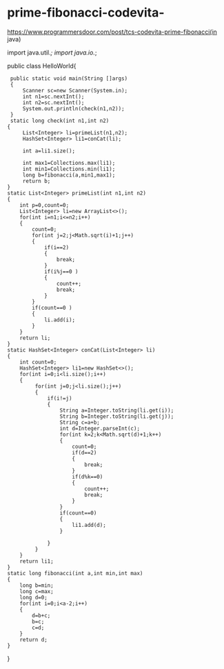 # prime-fibonacci-codevita-
https://www.programmersdoor.com/post/tcs-codevita-prime-fibonacci(in java)
 
 
import java.util.*;
import java.io.*;

public class HelloWorld{

     public static void main(String []args)
     {
         Scanner sc=new Scanner(System.in);
         int n1=sc.nextInt();
         int n2=sc.nextInt();
         System.out.println(check(n1,n2));
     }
     static long check(int n1,int n2)
    {
         List<Integer> li=primeList(n1,n2);
         HashSet<Integer> li1=conCat(li);
       
         int a=li1.size();
        
         int max1=Collections.max(li1);
         int min1=Collections.min(li1);
         long b=fibonacci(a,min1,max1);
         return b;
    }    
    static List<Integer> primeList(int n1,int n2)
    {
        int p=0,count=0;
        List<Integer> li=new ArrayList<>();
        for(int i=n1;i<=n2;i++)
        {
            count=0;
            for(int j=2;j<Math.sqrt(i)+1;j++)
            {
                if(i==2)
                {
                    break;
                }
                if(i%j==0 )
                {
                    count++;
                    break;
                }   
            }
            if(count==0 )
            {
                li.add(i);
            } 
        }
        return li;
    } 
    static HashSet<Integer> conCat(List<Integer> li)
    {
        int count=0;
        HashSet<Integer> li1=new HashSet<>();
        for(int i=0;i<li.size();i++)
        {
             for(int j=0;j<li.size();j++)
             {
                 if(i!=j)
                 {
                     String a=Integer.toString(li.get(i));
                     String b=Integer.toString(li.get(j));
                     String c=a+b;
                     int d=Integer.parseInt(c);
                     for(int k=2;k<Math.sqrt(d)+1;k++)
                     {
                         count=0;
                         if(d==2)
                         {
                             break;
                         }
                         if(d%k==0)
                         {
                             count++;
                             break;
                         }
                     }
                     if(count==0)
                     {
                         li1.add(d);
                     }
                     
                 }
             }
        }
        return li1;
    }
    static long fibonacci(int a,int min,int max)
    {
        long b=min;
        long c=max;
        long d=0;
        for(int i=0;i<a-2;i++)
        {
            d=b+c;
            b=c;
            c=d;
        }
        return d;
    }
}
